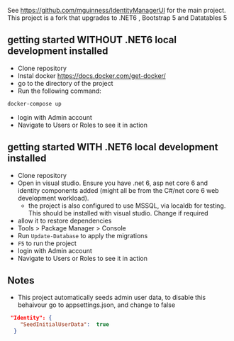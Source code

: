 See https://github.com/mguinness/IdentityManagerUI for the main project.
This project is a fork that upgrades to .NET6 , Bootstrap 5 and Datatables 5

## getting started WITHOUT .NET6 local development installed
* Clone repository
* Instal docker https://docs.docker.com/get-docker/
* go to the directory of the project
* Run the following command:
```bash
docker-compose up
```
* login with Admin account
* Navigate to Users or Roles to see it in action

## getting started WITH .NET6 local development installed

* Clone repository
* Open in visual studio. Ensure you have .net 6, asp net core 6 and identity components added (might all be from the C#/net core 6 web development workload).
  * the project is also configured to use MSSQL, via localdb for testing. This should be installed with visual studio. Change if required
* allow it to restore dependencies
* Tools > Package Manager > Console
* Run `Update-Database` to apply the migrations
* `F5` to run the project
* login with Admin account
* Navigate to Users or Roles to see it in action

## Notes
* This project automatically seeds admin user data, to disable this behaivour go to appsettings.json, and change to false
```json
 "Identity": {
    "SeedInitialUserData":  true
  }
```


